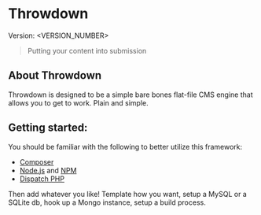 # Throwdown

Version: <VERSION_NUMBER>

> Putting your content into submission


## About Throwdown

Throwdown is designed to be a simple bare bones flat-file CMS engine that allows you to get to work. Plain and simple.


## Getting started:

You should be familiar with the following to better utilize this framework:

- [Composer](https://getcomposer.org/)
- [Node.js](http://nodejs.org/) and [NPM](http://npmjs.org/)
- [Dispatch PHP](https://github.com/noodlehaus/dispatch)

Then add whatever you like! Template how you want, setup a MySQL or a SQLite db, hook up a Mongo instance, setup a build process.

